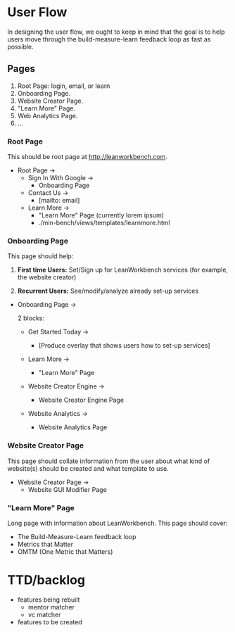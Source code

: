 User Flow
=========
In designing the user flow, we ought to keep in mind that the goal is to
help users move through the
build-measure-learn feedback loop as fast as possible.

Pages
-----
1. Root Page: login, email, or learn
2. Onboarding Page.
3. Website Creator Page.
4. "Learn More" Page.
5. Web Analytics Page.
6. ...

### Root Page
This should be root page at http://leanworkbench.com.

* Root Page ->
    * Sign In With Google ->
        * Onboarding Page
    * Contact Us ->
        * [mailto: email]
    * Learn More ->
        * "Learn More" Page (currently lorem ipsum)
        * ./min-bench/views/templates/learnmore.html

### Onboarding Page
This page should help:

1. **First time Users:** Set/Sign up for LeanWorkbench services
(for example, the website creator)

2. **Recurrent Users:** See/modify/analyze already set-up services

* Onboarding Page ->

  2 blocks:

   * Get Started Today ->
       * [Produce overlay that shows users how to set-up services]
   * Learn More ->
       * "Learn More" Page

   * Website Creator Engine ->
       * Website Creator Engine Page
   * Website Analytics ->
        * Website Analytics Page

### Website Creator Page
This page should collate information from the user about what kind
of website(s) should be created and what template to use.

* Website Creator Page ->
    * Website GUI Modifier Page

### "Learn More" Page
Long page with information about LeanWorkbench.
This page should cover:
* The Build-Measure-Learn feedback loop
* Metrics that Matter
* OMTM (One Metric that Matters)

# TTD/backlog
- features being rebuilt
  + mentor matcher
  + vc matcher
- features to be created
